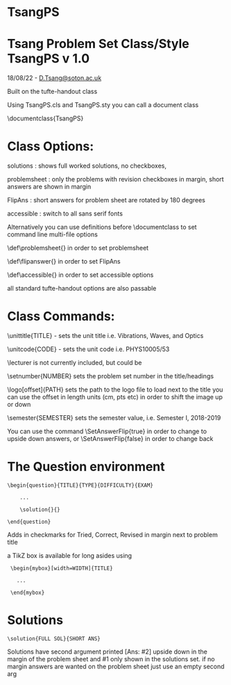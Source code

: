 # TsangPS

# Tsang Problem Set Class/Style TsangPS v 1.0
18/08/22 - D.Tsang@soton.ac.uk

Built on the tufte-handout class

Using TsangPS.cls and TsangPS.sty
you can call a document class

\documentclass{TsangPS}

# Class Options:

solutions : shows full worked solutions, no checkboxes,

problemsheet : only the problems with revision checkboxes in margin, short answers are  shown in margin

FlipAns : short answers for problem sheet are rotated by 180 degrees

accessible : switch to all sans serif fonts

Alternatively you can use definitions before \documentclass to set command line
multi-file options

\def\problemsheet{}  in order to set problemsheet

\def\flipanswer{} in order to set FlipAns

\def\accessible{} in order to set accessible options

all standard tufte-handout options are also passable



# Class Commands:

\unittitle{TITLE} - sets the unit title i.e. Vibrations, Waves, and Optics

\unitcode{CODE} - sets the unit code i.e. PHYS10005/53

\lecturer is not currently included, but could be

\setnumber{NUMBER} sets the problem set number in the title/headings

\logo[offset]{PATH} sets the path to the logo file to load next to the title
you can use the offset in length units (cm, pts etc) in order
to shift the image up or down 

\semester{SEMESTER} sets the semester value, i.e. Semester I, 2018-2019

 You can use the command \SetAnswerFlip{true} in order to change to 
 upside down answers, or \SetAnswerFlip{false} in order to change back

 # The Question environment
 
 	\begin{question}{TITLE}{TYPE}{DIFFICULTY}{EXAM}
	
		...
		
		\solution{}{}
		
	\end{question}
	
Adds in checkmarks for Tried, Correct, Revised in margin next to problem
 title


 a TikZ box is available for long asides using
 
 
 
	 \begin{mybox}[width=WIDTH]{TITLE}
 
 	   ...
    
	 \end{mybox}

# Solutions

	\solution{FULL SOL}{SHORT ANS}


 Solutions have second argument printed [Ans: #2] upside down in the 
 margin of the problem sheet
 and #1 only shown in the solutions set.
 if no margin answers are wanted on the problem sheet just use an empty second arg


